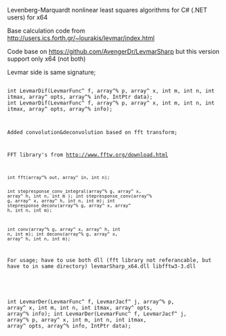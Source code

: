 Levenberg-Marquardt nonlinear least squares algorithms for C# (.NET users) for x64

Base calculation code from http://users.ics.forth.gr/~lourakis/levmar/index.html

Code base on https://github.com/AvengerDr/LevmarSharp but this version support only x64 (not both)

Levmar side is same signature;

<code>
int LevmarDif(LevmarFunc^ f, array<double>^% p, array<double>^ x, int m, int n, int itmax, array<double>^ opts, array<double>^% info, IntPtr data);
int LevmarDif(LevmarFunc^ f, array<double>^% p, array<double>^ x, int m, int n, int itmax, array<double>^ opts, array<double>^% info);

int LevmarDer(LevmarFunc^ f, LevmarJacf^ j, array<double>^% p, array<double>^ x, int m, int n, int itmax, array<double>^ opts, array<double>^% info);
int LevmarDer(LevmarFunc^ f, LevmarJacf^ j, array<double>^% p, array<double>^ x, int m, int n, int itmax, array<double>^ opts, array<double>^% info, IntPtr data);
  </code>

Added convolution&deconvolution based on fft transform;

FFT library's from http://www.fftw.org/download.html

  <code>
int fft(array<double>^% out, array<double>^ in, int n);

int stepresponse_conv_integral(array<double>^% g, array<double>^ x, array<double>^ h, int n, int m );
int stepresponse_conv(array<double>^% g, array<double>^ x, array<double>^ h, int n, int m);
int stepresponse_deconv(array<double>^% g, array<double>^ x, array<double>^ h, int n, int m);

int conv(array<double>^% g, array<double>^ x, array<double>^ h, int n, int m);
int deconv(array<double>^% g, array<double>^ x, array<double>^ h, int n, int m);
  </code>

For usage; have to use both dll (fft library not referancable, but have to in same directory)
levmarSharp_x64.dll
libfftw3-3.dll
